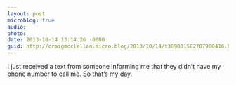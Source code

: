 ```yaml
---
layout: post
microblog: true
audio: 
photo: 
date: 2013-10-14 13:14:26 -0600
guid: http://craigmcclellan.micro.blog/2013/10/14/t389831582707900416.html
---
```

I just received a text from someone informing me that they didn’t have my phone number to call me. So that’s my day.
